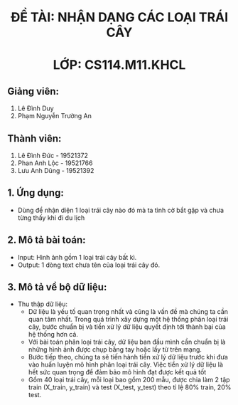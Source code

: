 <h1 align="center"><b>ĐỀ TÀI: NHẬN DẠNG CÁC LOẠI TRÁI CÂY</b></h>
<h1 align="center"><b>LỚP: CS114.M11.KHCL</b></h>

## Giảng viên:
1. Lê Đình Duy
2. Phạm Nguyễn Trường An
## Thành viên:
1. Lê Đình Đức - 19521372
2. Phan Anh Lộc - 19521766
3. Lưu Anh Dũng - 19521392
## 1. Ứng dụng:
  - Dùng để nhận diện 1 loại trái cây nào đó mà ta tình cờ bắt gặp và chưa từng thấy khi đi du lịch
## 2. Mô tả bài toán:
  - Input: Hình ảnh gồm 1 loại trái cây bất kì.
  - Output: 1 dòng text chưa tên của loại trái cây đó.
## 3. Mô tả về bộ dữ liệu:
  - Thu thập dữ liệu:
    - Dữ liệu là yếu tố quan trọng nhất và cũng là vấn đề mà chúng ta cần quan tâm nhất. Trong quá trình xây dựng một hệ thống phân loại trái cây, bước chuẩn bị và tiền xử lý dữ liệu quyết định tới thành bại của hệ thống hơn cả.
    - Với bài toán phân loại trái cây, dữ liệu ban đầu mình cần chuẩn bị là những hình ảnh được chụp bằng tay hoặc lấy từ trên mạng.
    - Bước tiếp theo, chúng ta sẽ tiến hành tiền xử lý dữ liệu trước khi đưa vào huấn luyện mô hình phân loại trái cây. Việc tiền xử lý dữ liệu là hết sức quan trọng để đảm bảo mô hình đạt được kết quả tốt
    - Gồm 40 loại trái cây, mỗi loại bao gồm 200 mẫu, được chia làm 2 tập train (X_train, y_train) và test (X_test, y_test) theo tỉ lệ 80% train, 20% test.


